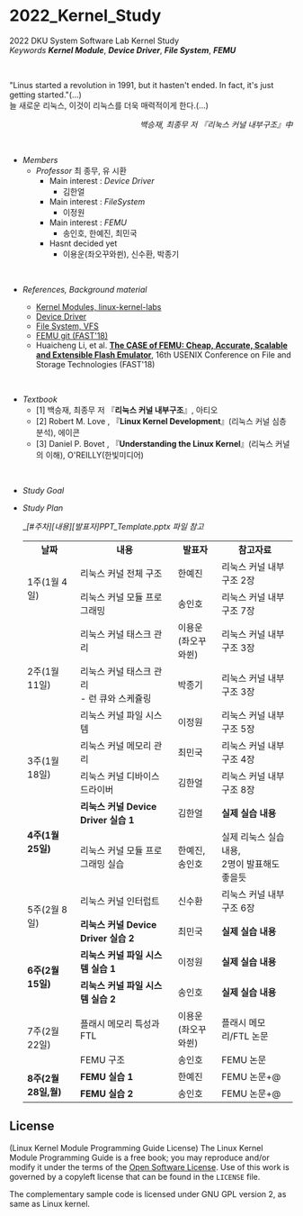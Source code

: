 # 2022_Kernel_Study
2022 DKU System Software Lab Kernel Study <br>
*Keywords* __*Kernel Module*__, __*Device Driver*__, __*File System*__, __*FEMU*__

<br>

 
"Linus started a revolution in 1991, but it hasten't ended. In fact, it's just getting started."(...) <br> 늘 새로운 리눅스, 이것이 리눅스를 더욱 매력적이게 한다.(...) 
<br><div style="text-align:right"> *백승재, 최종무 저 『리눅스 커널 내부구조』中*</div>

<br>

* *Members*
    - *Professor* 최 종무, 유 시환<br>
        - Main interest : *Device Driver*
            - 김한얼
        - Main interest : *FileSystem*
            - 이정원
        - Main interest : *FEMU*
            - 송인호, 한예진, 최민국
        - Hasnt decided yet
            - 이용운(좌오꾸와쒼), 신수환, 박종기

<br>

* *References, Background material*

    - [Kernel Modules, linux-kernel-labs](https://linux-kernel-labs.github.io/refs/heads/master/labs/kernel_modules.html) <br>
    - [Device Driver](https://hyeyoo.com/85)<br>
    - [File System, VFS](https://linux-kernel-labs.github.io/refs/heads/master/labs/filesystems_part1.html)<br>
    - [FEMU git (FAST'18)](https://github.com/ucare-uchicago/FEMU)
    - Huaicheng Li, et al. <B>[The CASE of FEMU: Cheap, Accurate, Scalable and Extensible Flash Emulator](https://www.usenix.org/conference/fast18/presentation/li)</B>, 16th USENIX Conference on File and Storage Technologies (FAST'18)


<br>

* *Textbook*
    - [1] 백승재, 최종무 저 『<B>리눅스 커널 내부구조</B>』, 아티오
    - [2] Robert M. Love , 『<B>Linux Kernel Development</B>』(리눅스 커널 심층분석), 에이콘
    - [3] Daniel P. Bovet , 『<B>Understanding the Linux Kernel</B>』(리눅스 커널의 이해), O'REILLY(한빛미디어)

<br>

* *Study Goal*

* *Study Plan*
    
    __[#주차]_[내용]_[발표자]_PPT_Template.pptx 파일 참고__

    <table border="0" align="center" width=100%>
    <tr align="center">
        <td><B>날짜</td>
        <td><B>내용</td>
        <td><B>발표자</td>
        <td><B>참고자료</td>
    </tr>
    <tr>
        <td rowspan="2">1주(1월 4일)</td>
        <td>리눅스 커널 전체 구조</td>
        <td>한예진</td>
        <td>리눅스 커널 내부구조 2장</td>
    </tr>
    <tr>
        <td>리눅스 커널 모듈 프로그래밍</td>
        <td>송인호</td>
        <td>리눅스 커널 내부구조 7장</td>
    </tr>
    <tr>
        <td rowspan="3">2주(1월 11일)</td>
        <td>리눅스 커널 태스크 관리</td>
        <td>이용운<br>(좌오꾸와쒼)</td>
        <td>리눅스 커널 내부구조 3장</td>
    </tr>
    <tr>
        <td>리눅스 커널 태스크 관리 <br>- 런 큐와 스케쥴링</td>
        <td>박종기</td>
        <td>리눅스 커널 내부구조 3장</td>
    </tr>
    <tr>
        <td>리눅스 커널 파일 시스템</td>
        <td>이정원</td>
        <td>리눅스 커널 내부구조 5장</td>
    </tr>
    <tr>
        <td rowspan="2">3주(1월 18일)</td>
        <td>리눅스 커널 메모리 관리</td>
        <td>최민국</td>
        <td>리눅스 커널 내부구조 4장</td>  
    </tr>
    <tr>
        <td>리눅스 커널 디바이스 드라이버</td>
        <td>김한얼</td>
        <td>리눅스 커널 내부구조 8장</td>  
    </tr>
    <tr>
        <td rowspan="2"><B>4주(1월 25일)</td>
        <td><B>리눅스 커널 Device Driver 실습 1</td>
        <td>김한얼</td>
        <td><B>실제 실습 내용</td>
    </tr>
    <tr>
        <td>리눅스 커널 모듈 프로그래밍 실습</td>
        <td>한예진,송인호</td>
        <td>실제 리눅스 실습 내용,<br> 2명이 발표해도 좋을듯</td>
    </tr>
    <tr>
        <td rowspan="2">5주(2월 8일)</td>
        <td>리눅스 커널 인터럽트</td>
        <td>신수환</td>
        <td>리눅스 커널 내부구조 6장</td>
    </tr>
    <tr>
        <td><B>리눅스 커널 Device Driver 실습 2</td>
        <td>최민국</td>
        <td><B>실제 실습 내용</td>
    </tr>
    <tr>
        <td rowspan="2"><B>6주(2월 15일)</td>
        <td><B>리눅스 커널 파일 시스템 실습 1</td>
        <td>이정원</td>
        <td><B>실제 실습 내용</td>
    </tr>
    <tr>
        <td><B>리눅스 커널 파일 시스템 실습 2</td>
        <td>송인호</td>
        <td><B>실제 실습 내용</td>
    </tr>
    <tr>
        <td rowspan="2">7주(2월 22일)</td>
        <td> 플래시 메모리 특성과 FTL</td>
        <td>이용운<br>(좌오꾸와쒼)</td>
        <td>플래시 메모리/FTL 논문</td>
    </tr>
    <tr>
        <td>FEMU 구조</td>
        <td>송인호</td>
        <td>FEMU 논문</td>
    </tr>
        <tr>
        <td rowspan="2"><B>8주(2월 28일,월)</td>
        <td><B>FEMU 실습 1</td>
        <td>한예진</td>
        <td>FEMU 논문+@</td>
    </tr>
    <tr>
        <td><B>FEMU 실습 2</td>
        <td>송인호</td>
        <td>FEMU 논문+@</td>
    </tr>
    </table>

## License
(Linux Kernel Module Programming Guide License)
The Linux Kernel Module Programming Guide is a free book; you may reproduce and/or modify it under the terms of the [Open Software License](https://opensource.org/licenses/OSL-3.0).
Use of this work is governed by a copyleft license that can be found in the `LICENSE` file.

The complementary sample code is licensed under GNU GPL version 2, as same as Linux kernel.